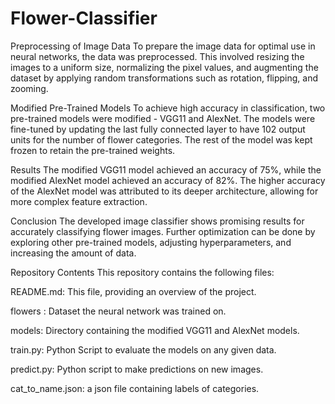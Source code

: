 # Flower-Classifier
Preprocessing of Image Data
To prepare the image data for optimal use in neural networks, the data was preprocessed. This involved resizing the images to a uniform size, normalizing the pixel values, and augmenting the dataset by applying random transformations such as rotation, flipping, and zooming.

Modified Pre-Trained Models
To achieve high accuracy in classification, two pre-trained models were modified - VGG11 and AlexNet. The models were fine-tuned by updating the last fully connected layer to have 102 output units for the number of flower categories. The rest of the model was kept frozen to retain the pre-trained weights.

Results
The modified VGG11 model achieved an accuracy of 75%, while the modified AlexNet model achieved an accuracy of 82%. The higher accuracy of the AlexNet model was attributed to its deeper architecture, allowing for more complex feature extraction.

Conclusion
The developed image classifier shows promising results for accurately classifying flower images. Further optimization can be done by exploring other pre-trained models, adjusting hyperparameters, and increasing the amount of data.

Repository Contents
This repository contains the following files:

README.md: This file, providing an overview of the project.

flowers : Dataset the neural network was trained on.

models: Directory containing the modified VGG11 and AlexNet models.

train.py: Python Script to evaluate the models on any given data.

predict.py: Python script to make predictions on new images.

cat_to_name.json: a json file containing labels of categories.


